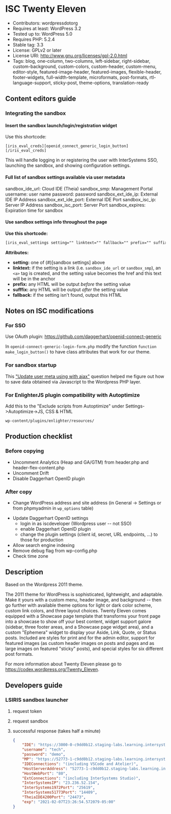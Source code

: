 # ISC Twenty Eleven

- Contributors: wordpressdotorg
- Requires at least: WordPress 3.2
- Tested up to: WordPress 5.0
- Requires PHP: 5.2.4
- Stable tag: 3.3
- License: GPLv2 or later
- License URI: http://www.gnu.org/licenses/gpl-2.0.html
- Tags: blog, one-column, two-columns, left-sidebar, right-sidebar, custom-background, custom-colors, custom-header, custom-menu, editor-style, featured-image-header, featured-images, flexible-header, footer-widgets, full-width-template, microformats, post-formats, rtl-language-support, sticky-post, theme-options, translation-ready

## Content editors guide

### Integrating the sandbox

#### Insert the sandbox launch/login/registration widget

Use this shortcode:

```
[iris_eval_creds][openid_connect_generic_login_button][/iris_eval_creds]
```

This will handle logging in or registering the user with InterSystems SSO, launching the sandbox, and showing configuration settings.

#### Full list of sandbox settings available via user metadata

sandbox_ide_url: Cloud IDE (Theia)
sandbox_smp: Management Portal
username: user name
password: password
sandbox_ext_ide_ip: External IDE IP Address
sandbox_ext_ide_port: External IDE Port
sandbox_isc_ip: Server IP Address
sandbox_isc_port: Server Port
sandbox_expires: Expiration time for sandbox

#### Use sandbox settings info throughout the page

**Use this shortcode:**

```html
[iris_eval_settings setting="" linktext="" fallback="" prefix="" suffix=""][/iris_eval_settings]
```

**Attributes:**

- **setting:** one of (#)[sandbox settings] above
- **linktext:** if the setting is a link (i.e. `sandbox_ide_url` or `sandbox_smp`), an `<a>` tag is created, and the setting value becomes the href and this text will be in the anchor
- **prefix:** any HTML will be output *before* the setting value
- **sufffix:** any HTML will be output *after* the setting value
- **fallback:** if the setting isn't found, output this HTML

## Notes on ISC modifications

### For SSO

Use OAuth plugin: https://github.com/daggerhart/openid-connect-generic

In `openid-connect-generic-login-form.php` modify the function `function make_login_button()` to have class attributes that work for our theme.

### For sandbox startup

This ["Update user meta using with ajax"](https://wordpress.stackexchange.com/questions/216140/update-user-meta-using-with-ajax) question helped me figure out how to save data obtained via Javascript to the Wordpress PHP layer.

### For EnlighterJS plugin compatibility with Autoptimize

Add this to the "Exclude scripts from Autoptimize" under Settings->Autoptimize->JS, CSS & HTML

`wp-content/plugins/enlighter/resources/`

## Production checklist

### Before copying

- Uncomment Analytics (Heap and GA/GTM) from header.php and header-flex-content.php
- Uncomment Drift
- Disable Daggerhart OpenID plugin

### After copy

- Change WordPress address and site address (in General -> Settings or from phpmyadmin in `wp_options` table)
<!-- - Change SSO URLs (now handled in functions.php by changing URL based on site) -->
- Update Daggerhart OpenID settings
  - login in as iscdeveloper (Wordpress user -- not SSO)
  - enable Daggerhart OpenID plugin
  - change the plugin settings (client id, secret, URL endpoints, ...) to those for production
- Allow search engine indexing
- Remove debug flag from wp-config.php
- Check time zone

## Description

Based on the Wordpress 2011 theme.

The 2011 theme for WordPress is sophisticated, lightweight, and adaptable. Make it yours with a custom menu, header image, and background -- then go further with available theme options for light or dark color scheme, custom link colors, and three layout choices. Twenty Eleven comes equipped with a Showcase page template that transforms your front page into a showcase to show off your best content, widget support galore (sidebar, three footer areas, and a Showcase page widget area), and a custom "Ephemera" widget to display your Aside, Link, Quote, or Status posts. Included are styles for print and for the admin editor, support for featured images (as custom header images on posts and pages and as large images on featured "sticky" posts), and special styles for six different post formats.

For more information about Twenty Eleven please go to https://codex.wordpress.org/Twenty_Eleven.


## Developers guide

### LSIRIS sandbox launcher

1. request token
2. request sandbox
3. successful response (takes half a minute)

    ```json
    {
        "IDE": "https://3000-0-c9dd0b12.staging-labs.learning.intersystems.com",
        "username": "tech",
        "password": "demo",
        "MP": "https://52773-1-c9dd0b12.staging-labs.learning.intersystems.com/csp/sys/UtilHome.csp?IRISUsername=tech&IRISPassword=demo",
        "IDEConnections": "(including VSCode and Atelier)",
        "HostServerAddress": "52773-1-c9dd0b12.staging-labs.learning.intersystems.com",
        "HostWebPort": "80",
        "ExtConnections": "(including InterSystems Studio)",
        "InterSystemsIP": "23.236.52.154",
        "InterSystems1972Port": "25619",
        "InterSystems51773Port": "14409",
        "TheiaIDE4200Port": "24473",
        "exp": "2021-02-07T23:26:54.572079-05:00"
    }
    ```
